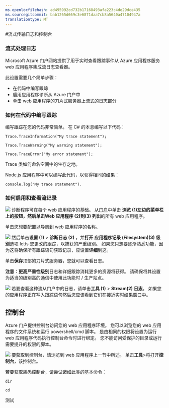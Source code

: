 ```yaml
---
ms.openlocfilehash: ad495992cd732b17168493afa223c4de29dce435
ms.sourcegitcommit: bab1265d669c3e6871daa7cb8a5640a47104947a
translationtype: MT
---
```

<properties 
    pageTitle="流式传输日志和控制台" 
    description="流式传输日志和控制台概述" 
    authors="btardif" 
    manager="wpickett" 
    editor="" 
    services="app-service\web" 
    documentationCenter=""/>

<tags 
    ms.service="app-service-web" 
    ms.workload="web" 
    ms.tgt_pltfrm="na" 
    ms.devlang="multiple" 
    ms.topic="article" 
    ms.date="08/10/2015" 
    ms.author="byvinyal"/>

#流式传输日志和控制台

### 流式处理日志 ###

Microsoft Azure 门户网站提供了用于实时查看跟踪事件从 Azure 应用程序服务 web 应用程序集成流日志查看器。  

此设置需要几个简单步骤︰

- 在代码中编写跟踪
- 启用应用程序诊断从 Azure 门户中
- 单击 web 应用程序的刀片式服务器上流式的日志部分

### 如何在代码中编写跟踪 ###

编写跟踪在您的代码非常简单。  在 C# 的本息编写以下代码︰

`````````````````````````
Trace.TraceInformation("My trace statement");
`````````````````````````

`````````````````````````
Trace.TraceWarning("My warning statement");
`````````````````````````

`````````````````````````
Trace.TraceError("My error statement");
`````````````````````````

Trace 类如何命名空间中的生存之地。

Node.js 应用程序中可以编写此代码，以获得相同的结果︰

`````````````````````````
console.log("My trace statement").
`````````````````````````

### 如何启用和查看流记录 ###

![][BrowseSitesScreenshot]
诊断程序可在每个 web 应用程序的基础。  从[门户](https://portal.azure.com)中单击 **浏览 (1)**左边的菜单栏上的按钮，然后单击**Web 应用程序 (2)**到**(3) 列出**的所有 web 应用程序。  

单击您想要配置以导航到 web 应用程序的名称。
  
![][DiagnosticsLogs]
然后单击**设置 (1)** > **诊断日志 (2)** ，并**打开** 
**应用程序记录 (Filesystem)(3)** **级别**选项 letts 您更改的跟踪，以捕获的严重级别。  如果您只想要逐渐熟悉功能，因为这将确保所有跟踪语句获取记录，应设置**详细**到这。

单击**保存**顶部的刀片式服务器，您就可以查看日志。

**注意︰**更高**严重性级别**日志和详细跟踪消耗更多的资源将获得。 请确保将其设置为适当的级别高的通信中使用此功能时 / 生产站点。 

![][StreamingLogsScreenshot]
若要查看这种流从门户中的日志，请单击**工具 (1)** > **Stream(2) 日志**。 如果您的应用程序正在写入跟踪语句然后您应该看到它们在接近实时结果窗口中。

## 控制台 ##

Azure 门户提供控制台访问您的 web 应用程序环境。 您可以浏览您的 web 应用程序的文件系统和运行 powershell/cmd 脚本。  是由相同的权限将设置为运行 web 应用程序代码执行控制台命令时进行绑定。 您不能访问受保护的目录或运行需要提升的权限的脚本。  

![][ConsoleScreenshot]
要获取到控制台，请浏览到 web 应用程序上一节中所述。 单击**工具**>将打开**控制台**，该控制台。

若要获取熟悉控制台，请尝试诸如此类的基本命令︰



`````````````````````````
dir
`````````````````````````

`````````````````````````
cd
`````````````````````````



<!-- Images. -->
[DiagnosticsLogs]: ./media/web-sites-streaming-logs-and-console/diagnostic-logs.png
[BrowseSitesScreenshot]: ./media/web-sites-streaming-logs-and-console/browse-sites.png
[StreamingLogsScreenshot]: ./media/web-sites-streaming-logs-and-console/streaming-logs.png
[ConsoleScreenshot]: ./media/web-sites-streaming-logs-and-console/console.png

测试

